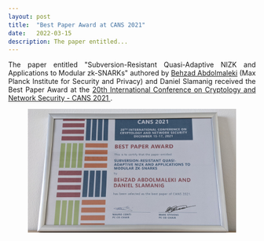 ```yaml
---
layout: post
title:  "Best Paper Award at CANS 2021"
date:   2022-03-15
description: The paper entitled...
---
```


<p class="blockquote" align="justify">The paper entitled "Subversion-Resistant Quasi-Adaptive NIZK and Applications to Modular zk-SNARKs" authored by <a href="https://sites.google.com/view/behzad-abdolmaleki/home" target="_blank">Behzad Abdolmaleki</a> (Max Planck Institute for Security and Privacy) and Daniel Slamanig received the Best Paper Award at the <a href="https://cans2021.at/" target="_blank">20th International Conference on Cryptology and Network Security - CANS 2021 </a>.</p>

<figure>
    <a href="#img1" id="img1s">
      <img src="/assets/img/CANS21_Best_Paper.jpeg" width="640px" />
  </a>
  <!-- lightbox container hidden with CSS -->
  <a href="#img1s" class="lightbox" id="img1">
      <span style="background-image: url('/assets/img/CANS21_Best_Paper.jpeg')"></span>
  </a>
</figure>



